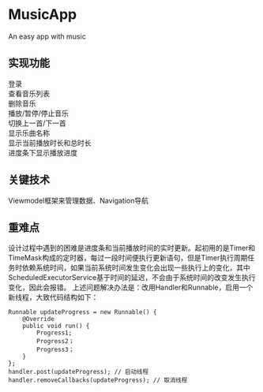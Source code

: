 # MusicApp

An easy app with music  

## 实现功能  

登录  
查看音乐列表  
删除音乐  
播放/暂停/停止音乐  
切换上一首/下一首  
显示乐曲名称  
显示当前播放时长和总时长  
进度条下显示播放进度  

## 关键技术  

Viewmodel框架来管理数据、Navigation导航  

## 重难点  

设计过程中遇到的困难是进度条和当前播放时间的实时更新。起初用的是Timer和TimeMask构成的定时器，每过一段时间便执行更新语句，但是Timer执行周期任务时依赖系统时间，如果当前系统时间发生变化会出现一些执行上的变化，其中ScheduledExecutorService基于时间的延迟，不会由于系统时间的改变发生执行变化，因此会报错。
上述问题解决办法是：改用Handler和Runnable，启用一个新线程，大致代码结构如下：
``` Handler handler = new Handler();
Runnable updateProgress = new Runnable() {
    @Override
    public void run() {
        Progress1;
        Progress2；
        Progress3；
    }
};
handler.post(updateProgress); // 启动线程
handler.removeCallbacks(updateProgress); // 取消线程
